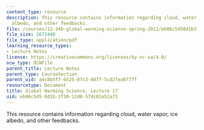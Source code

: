 ```yaml
---
content_type: resource
description: This resource contains information regarding cloud, water vapor, ice
  albedo, and other feedbacks.
file: /courses/12-340-global-warming-science-spring-2012/eb06c5d58d1b3f3012d057dc01a52a71_MIT12_340S12_lec17.pdf
file_size: 1672440
file_type: application/pdf
learning_resource_types:
- Lecture Notes
license: https://creativecommons.org/licenses/by-nc-sa/4.0/
ocw_type: OCWFile
parent_title: Lecture Notes
parent_type: CourseSection
parent_uid: a4c8b5f7-6525-87c3-687f-5cd2fea0777f
resourcetype: Document
title: Global Warming Science, Lecture 17
uid: eb06c5d5-8d1b-3f30-12d0-57dc01a52a71
---
```

This resource contains information regarding cloud, water vapor, ice albedo, and other feedbacks.